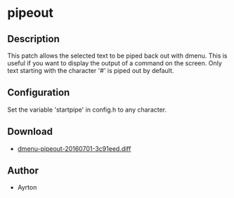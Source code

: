 pipeout
=======

Description
-----------

This patch allows the selected text to be piped back out with dmenu. This is useful if you want to display the output of a command on the screen. Only text starting with the character '#' is piped out by default.

Configuration
-------------
Set the variable 'startpipe' in config.h to any character.


Download
--------

* [dmenu-pipeout-20160701-3c91eed.diff](dmenu-pipeout-20160701-3c91eed.diff)

Author
------

* Ayrton
